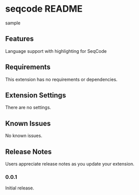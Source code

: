 # seqcode README

sample

## Features

Language support with highlighting for SeqCode

## Requirements

This extension has no requirements or dependencies.

## Extension Settings

There are no settings.

## Known Issues

No known issues.

## Release Notes

Users appreciate release notes as you update your extension.

### 0.0.1

Initial release.